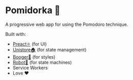 # Pomidorka 🍅

A progressive web app for using the Pomodoro technique.

Built with:

- [Preact⚛️](https://github.com/preactjs/preact) (for UI)
- [Unistore🏠](https://github.com/developit/unistore) (for state management)
- [Booger🥜](https://github.com/cristianbote/goober) (for styles)
- [Robot🤖](https://github.com/matthewp/robot) (for state machines)
- Service Workers
- Love ❤️
